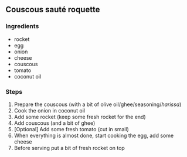 ## Couscous sauté roquette 

### Ingredients

- rocket
- egg
- onion
- cheese
- couscous
- tomato
- coconut oil

### Steps

1. Prepare the couscous (with a bit of olive oil/ghee/seasoning/*harissa*)
2. Cook the onion in coconut oil
3. Add some rocket (keep some fresh rocket for the end)
4. Add couscous (and a bit of ghee)
5. [Optional] Add some fresh tomato (cut in small)
6. When everything is almost done, start cooking the egg, add some cheese
7. Before serving put a bit of fresh rocket on top

